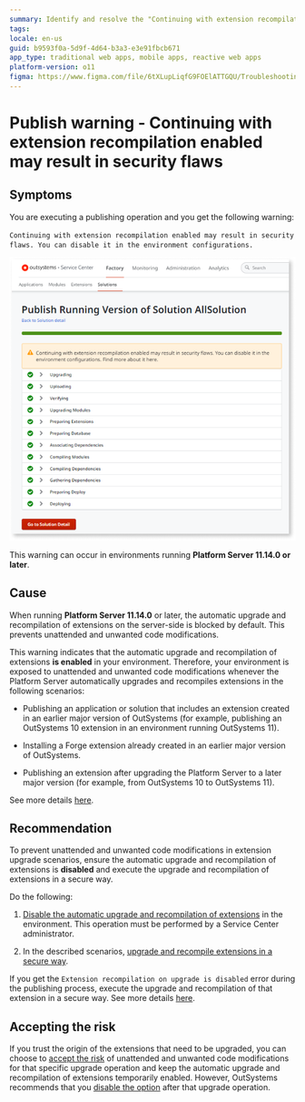 ```yaml
---
summary: Identify and resolve the "Continuing with extension recompilation enabled may result in security flaws" publishing warning.
tags: 
locale: en-us
guid: b9593f0a-5d9f-4d64-b3a3-e3e91fbcb671
app_type: traditional web apps, mobile apps, reactive web apps
platform-version: o11
figma: https://www.figma.com/file/6tXLupLiqfG9FOElATTGQU/Troubleshooting?node-id=3330:2711
---
```


# Publish warning - Continuing with extension recompilation enabled may result in security flaws

## Symptoms

You are executing a publishing operation and you get the following warning:

`Continuing with extension recompilation enabled may result in security flaws. You can disable it in the environment configurations.`

![extension recompilation enabled warning](images/ext-recompilation-enabled-warning-sc.png)

This warning can occur in environments running **Platform Server 11.14.0 or later**.

## Cause

When running **Platform Server 11.14.0** or later, the automatic upgrade and recompilation of extensions on the server-side is blocked by default. This prevents unattended and unwanted code modifications.

This warning indicates that the automatic upgrade and recompilation of extensions **is enabled** in your environment. Therefore, your environment is exposed to unattended and unwanted code modifications whenever the Platform Server automatically upgrades and recompiles extensions in the following scenarios:

* Publishing an application or solution that includes an extension created in an earlier major version of OutSystems (for example, publishing an OutSystems 10 extension in an environment running OutSystems 11).

* Installing a Forge extension already created in an earlier major version of OutSystems.

* Publishing an extension after upgrading the Platform Server to a later major version (for example, from OutSystems 10 to OutSystems 11).

See more details [here](./extension-recompilation.md).

## Recommendation

To prevent unattended and unwanted code modifications in extension upgrade scenarios, ensure the automatic upgrade and recompilation of extensions is **disabled** and execute the upgrade and recompilation of extensions in a secure way.

Do the following:

1. [Disable the automatic upgrade and recompilation of extensions](./extension-recompilation.md#enable-disable) in the environment. This operation must be performed by a Service Center administrator.

1. In the described scenarios, [upgrade and recompile extensions in a secure way](./extension-recompilation.md#secure-upgrade).

If you get the `Extension recompilation on upgrade is disabled` error during the publishing process, execute the upgrade and recompilation of that extension in a secure way. See more details [here](extension-upgrade-disabled-error.md).

## Accepting the risk

If you trust the origin of the extensions that need to be upgraded, you can choose to [accept the risk](./extension-recompilation.md#accept-risk) of unattended and unwanted code modifications for that specific upgrade operation and keep the automatic upgrade and recompilation of extensions temporarily enabled. However, OutSystems recommends that you [disable the option](./extension-recompilation.md#enable-disable) after that upgrade operation.
